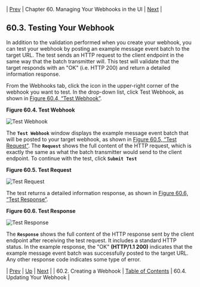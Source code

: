 | [Prev](web-ui.webhooks.create)  | Chapter 60. Managing Your Webhooks in the UI |  [Next](web-ui.webhooks.update) |

## 60.3. Testing Your Webhook

In addition to the validation performed when you create your webhook, you can test your webhook by posting an example message event batch to the target URL. The test sends an HTTP request to the client endpoint in the same way that the batch transmitter will. This test will validate that the target responds with an "OK" (i.e. HTTP 200) and return a detailed information response.

From the Webhooks tab, click the icon in the upper-right corner of the webhook you want to test. In the drop-down list, click Test Webhook, as shown in [Figure 60.4, “Test Webhook”](web-ui.webhooks.test#figure_test_webhook "Figure 60.4. Test Webhook").

<a name="figure_test_webhook"></a>

**Figure 60.4. Test Webhook**

![Test Webhook](https://support.messagesystems.com/docs/web-momo4/images/test_webhook.png)

The **`Test Webhook`** window displays the example message event batch that will be posted to your target webhook, as shown in [Figure 60.5, “Test Request”](web-ui.webhooks.test#figure_test_request "Figure 60.5. Test Request"). The **`Request`** shows the full content of the HTTP request, which is exactly the same as what the batch transmitter would send to the client endpoint. To continue with the test, click **`Submit Test`**

<a name="figure_test_request"></a>

**Figure 60.5. Test Request**

![Test Request](https://support.messagesystems.com/docs/web-momo4/images/test_request.png)

The test returns a detailed information response, as shown in [Figure 60.6, “Test Response”](web-ui.webhooks.test#figure_test_response "Figure 60.6. Test Response").

<a name="figure_test_response"></a>

**Figure 60.6. Test Response**

![Test Response](https://support.messagesystems.com/docs/web-momo4/images/test_response.png)

The **`Response`** shows the full content of the HTTP response sent by the client endpoint after receiving the test request. It includes a standard HTTP status. In the example response, the "OK" **(HTTP/1.1 200)** indicates that the example message event batch was successfully posted to the target URL. Any other response code indicates some type of error.

| [Prev](web-ui.webhooks.create)  | [Up](web-ui.webhooks) |  [Next](web-ui.webhooks.update) |
| 60.2. Creating a Webhook  | [Table of Contents](index) |  60.4. Updating Your Webhook |

